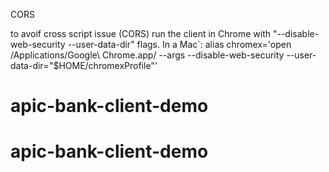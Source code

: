 CORS

to avoif cross script issue (CORS) run the client in Chrome with "--disable-web-security --user-data-dir" flags. 
In a Mac`:
alias chromex='open /Applications/Google\ Chrome.app/ --args --disable-web-security --user-data-dir="$HOME/chromexProfile"'

# apic-bank-client-demo
# apic-bank-client-demo
